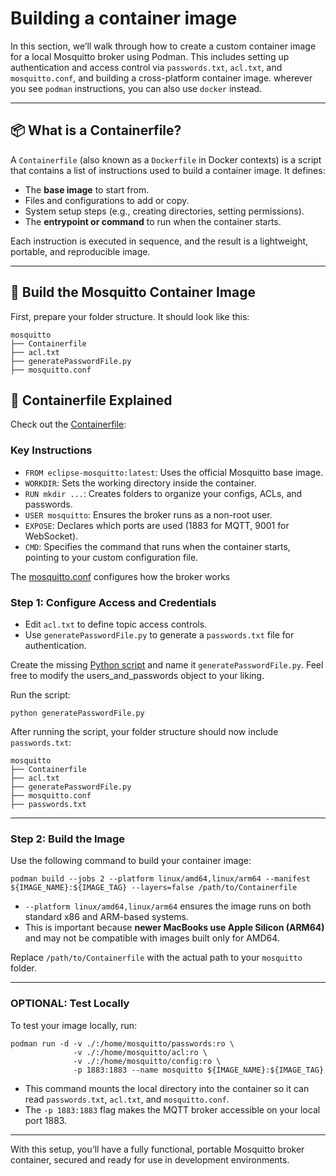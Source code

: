 # Building a container image

In this section, we’ll walk through how to create a custom container image for a local Mosquitto broker using Podman. This includes setting up authentication and access control via `passwords.txt`, `acl.txt`, and `mosquitto.conf`, and building a cross-platform container image. wherever you see `podman` instructions, you can also use `docker` instead.

---

## 📦 What is a Containerfile?

A `Containerfile` (also known as a `Dockerfile` in Docker contexts) is a script that contains a list of instructions used to build a container image. It defines:

- The **base image** to start from.
- Files and configurations to add or copy.
- System setup steps (e.g., creating directories, setting permissions).
- The **entrypoint or command** to run when the container starts.

Each instruction is executed in sequence, and the result is a lightweight, portable, and reproducible image.

---

## 🔨 Build the Mosquitto Container Image

First, prepare your folder structure. It should look like this:

```
mosquitto
├── Containerfile
├── acl.txt
├── generatePasswordFile.py
├── mosquitto.conf
```

## 🧾 Containerfile Explained

Check out the [Containerfile](./files/Containerfile):

### Key Instructions

- `FROM eclipse-mosquitto:latest`: Uses the official Mosquitto base image.
- `WORKDIR`: Sets the working directory inside the container.
- `RUN mkdir ...`: Creates folders to organize your configs, ACLs, and passwords.
- `USER mosquitto`: Ensures the broker runs as a non-root user.
- `EXPOSE`: Declares which ports are used (1883 for MQTT, 9001 for WebSocket).
- `CMD`: Specifies the command that runs when the container starts, pointing to your custom configuration file.

The [mosquitto.conf](./files/mosquitto.conf) configures how the broker works

### Step 1: Configure Access and Credentials

- Edit `acl.txt` to define topic access controls.
- Use `generatePasswordFile.py` to generate a `passwords.txt` file for authentication.

Create the missing [Python script](./files/generatePasswords.py) and name it `generatePasswordFile.py`. Feel free to modify the users_and_passwords object to your liking.

Run the script:

```
python generatePasswordFile.py
```

After running the script, your folder structure should now include `passwords.txt`:

```
mosquitto
├── Containerfile
├── acl.txt
├── generatePasswordFile.py
├── mosquitto.conf
├── passwords.txt
```

---

### Step 2: Build the Image

Use the following command to build your container image:

```
podman build --jobs 2 --platform linux/amd64,linux/arm64 --manifest ${IMAGE_NAME}:${IMAGE_TAG} --layers=false /path/to/Containerfile
```

- `--platform linux/amd64,linux/arm64` ensures the image runs on both standard x86 and ARM-based systems.
- This is important because **newer MacBooks use Apple Silicon (ARM64)** and may not be compatible with images built only for AMD64.

Replace `/path/to/Containerfile` with the actual path to your `mosquitto` folder.

---

### OPTIONAL: Test Locally

To test your image locally, run:

```
podman run -d -v ./:/home/mosquitto/passwords:ro \
              -v ./:/home/mosquitto/acl:ro \
              -v ./:/home/mosquitto/config:ro \
              -p 1883:1883 --name mosquitto ${IMAGE_NAME}:${IMAGE_TAG}
```

- This command mounts the local directory into the container so it can read `passwords.txt`, `acl.txt`, and `mosquitto.conf`.
- The `-p 1883:1883` flag makes the MQTT broker accessible on your local port 1883.

---

With this setup, you’ll have a fully functional, portable Mosquitto broker container, secured and ready for use in development environments.
